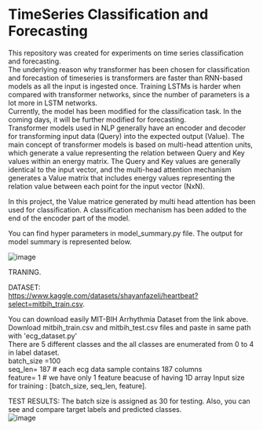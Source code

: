 # TimeSeries Classification and Forecasting
This repository was created for experiments on time series classification and forecasting.  
The underlying reason why transformer has been chosen for classification and forecastion of timeseries is transformers are faster than RNN-based models as all the input is ingested once. Training LSTMs is harder when compared with transformer networks, since the number of parameters is a lot more in LSTM networks.  
Currently, the model has been modified for the classification task. In the coming days, it will be further modified for forecasting.  
Transformer models used in NLP generally have an encoder and decoder for transforming input data (Query) into the expected output (Value). The main concept of transformer models is based on multi-head attention units, which generate a value representing the relation between Query and Key values within an energy matrix. The Query and Key values are generally identical to the input vector, and the multi-head attention mechanism generates a Value matrix that includes energy values representing the relation value between each point for the input vector (NxN).  

In this project, the Value matrice generated by multi head attention has been used for classification. A classification mechanism has been added to the end of the encoder part of the model. 
 

You can find hyper parameters in model_summary.py file. 
The output for model summary is represented below. 

![image](https://user-images.githubusercontent.com/6734818/225657838-b3b211b1-9412-4752-ab98-059051f61060.png)


TRANING.  
  
DATASET:   
https://www.kaggle.com/datasets/shayanfazeli/heartbeat?select=mitbih_train.csv. 

You can download easily MIT-BIH Arrhythmia Dataset from the link above. Download mitbih_train.csv and mitbih_test.csv files and paste in same path with 'ecg_dataset.py'              
There are 5 different classes and the all classes are enumerated from 0 to 4 in label dataset.  
batch_size =100   
seq_len= 187 # each ecg data sample contains 187 columns  
feature= 1 # we have only 1 feature beacuse of having 1D array
Input size for training : [batch_size, seq_len, feature].     



TEST RESULTS: 
The batch size is assigned as 30 for testing. Also, you can see and compare target labels and predicted classes.  
![image](https://user-images.githubusercontent.com/6734818/226144528-31dea983-508c-4ee7-818f-c7a29607f242.png)       




